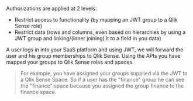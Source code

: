 Authorizations are applied at 2 levels:
- Restrict access to functionality (by mapping an JWT group to a Qlik Sense role)
- Restrict data (rows and columns, even based on hierarchies by using a JWT group and linking/(inner joining) it to a field in you data)

A user logs in into your SaaS platform and using JWT, we will forward the user and his group memberships to Qlik Sense. Using the APIs you have mapped your groups to Qlik Sense roles and spaces. 

> For example, you have assigned your groups supplied via the JWT to a Qlik Sense Space. So if a user has the "finance" group he can see the "finance" space because you assigned the group finance to the finance space. 

